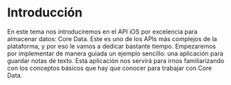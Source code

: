# Introducción

En este tema nos introduciremos en el API iOS por excelencia para almacenar datos: Core Data. Este es uno de los APIs más complejos de la plataforma, y por eso le vamos a dedicar bastante tiempo. Empezaremos por implementar de manera guiada un ejemplo sencillo: una aplicación para guardar notas de texto. Esta aplicación nos servirá para irnos familiarizando con los conceptos básicos que hay que conocer para trabajar con Core Data.